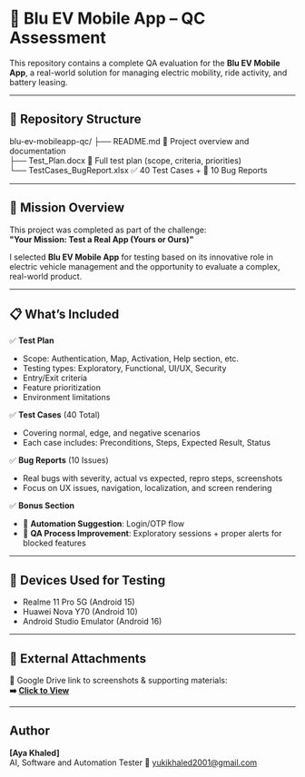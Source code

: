 # 🚗 Blu EV Mobile App – QC Assessment

This repository contains a complete QA evaluation for the **Blu EV Mobile App**, a real-world solution for managing electric mobility, ride activity, and battery leasing.

---

## 📁 Repository Structure
blu-ev-mobileapp-qc/
├── README.md                   📘 Project overview and documentation  
├── Test_Plan.docx              🧪 Full test plan (scope, criteria, priorities)    
└── TestCases_BugReport.xlsx    ✅ 40 Test Cases + 🐞 10 Bug Reports 


---

## 🎯 Mission Overview

This project was completed as part of the challenge:  
**"Your Mission: Test a Real App (Yours or Ours)"**

I selected **Blu EV Mobile App** for testing based on its innovative role in electric vehicle management and the opportunity to evaluate a complex, real-world product.

---

## 📋 What’s Included

✅ **Test Plan**  
- Scope: Authentication, Map, Activation, Help section, etc.  
- Testing types: Exploratory, Functional, UI/UX, Security  
- Entry/Exit criteria  
- Feature prioritization  
- Environment limitations

✅ **Test Cases** (40 Total)  
- Covering normal, edge, and negative scenarios  
- Each case includes: Preconditions, Steps, Expected Result, Status

✅ **Bug Reports** (10 Issues)  
- Real bugs with severity, actual vs expected, repro steps, screenshots  
- Focus on UX issues, navigation, localization, and screen rendering

✅ **Bonus Section**  
- 🔁 **Automation Suggestion**: Login/OTP flow  
- 🚀 **QA Process Improvement**: Exploratory sessions + proper alerts for blocked features

---

## 📱 Devices Used for Testing

- Realme 11 Pro 5G (Android 15)
- Huawei Nova Y70 (Android 10)
- Android Studio Emulator (Android 16)

---

## 📎 External Attachments

📂 Google Drive link to screenshots & supporting materials:  
**➡️ [Click to View]([https://your-google-drive-link.com](https://drive.google.com/drive/folders/1kw_5jjAmd0-xnutaGOT9GlmxU1Babvk6?usp=sharing))**

---

## Author

**[Aya Khaled]**  
AI, Software and Automation Tester
📧 yukikhaled2001@gmail.com  





